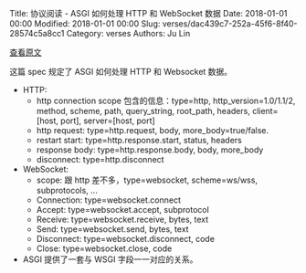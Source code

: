 Title: 协议阅读 - ASGI 如何处理 HTTP 和 WebSocket 数据
Date: 2018-01-01 00:00
Modified: 2018-01-01 00:00
Slug: verses/dac439c7-252a-45f6-8f40-28574c5a8cc1
Category: verses
Authors: Ju Lin

[查看原文](https://github.com/django/asgiref/blob/master/specs/www.rst)

这篇 spec 规定了 ASGI 如何处理 HTTP 和 Websocket 数据。

* HTTP:
	* http connection scope 包含的信息：type=http, http_version=1.0/1.1/2, method, scheme, path, query_string, root_path, headers, client=[host, port], server=[host, port]
	* http request: type=http.request, body, more_body=true/false.
	* restart start: type=http.response.start, status, headers
	* response body: type=http.response.body, body, more_body
	* disconnect: type=http.disconnect
* WebSocket:
	* scope: 跟 http 差不多，type=websocket, 	scheme=ws/wss, subprotocols, ...
	* Connection: type=websocket.connect
	* Accept: type=websocket.accept, subprotocol
	* Receive: type=websocket.receive, bytes, text
	* Send: type=websocket.send, bytes, text
	* Disconnect: type=websocket.disconnect, code
	* Close: type=websocket.close, code
* ASGI 提供了一套与 WSGI 字段一一对应的关系。